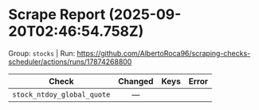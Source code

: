 # Scrape Report (2025-09-20T02:46:54.758Z)

Group: `stocks`  |  Run: https://github.com/AlbertoRoca96/scraping-checks-scheduler/actions/runs/17874268800

| Check | Changed | Keys | Error |
|---|:---:|:--|:--|
| `stock_ntdoy_global_quote` | — |  |  |
